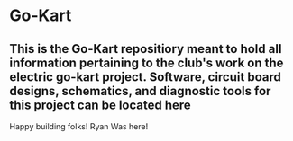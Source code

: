 # Go-Kart
This is the Go-Kart repositiory meant to hold all information pertaining to the club's work on the electric go-kart project.
Software, circuit board designs, schematics, and diagnostic tools for this project can be located here
------------------------------------------------------------------------------------------------------------------
Happy building folks!
Ryan Was here!

